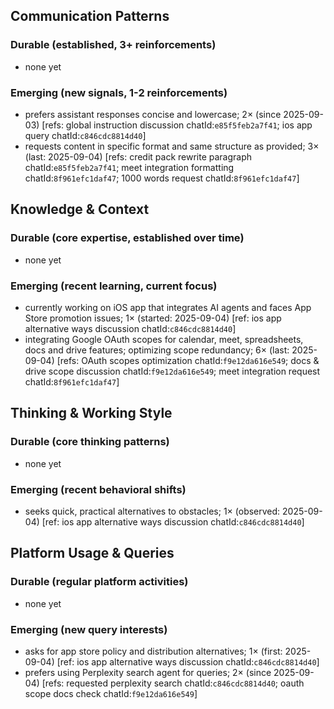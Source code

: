 ## Communication Patterns
### Durable (established, 3+ reinforcements)
- none yet

### Emerging (new signals, 1-2 reinforcements)
- prefers assistant responses concise and lowercase; 2× (since 2025-09-03) [refs: global instruction discussion chatId:`e85f5feb2a7f41`; ios app query chatId:`c846cdc8814d40`]
- requests content in specific format and same structure as provided; 3× (last: 2025-09-04) [refs: credit pack rewrite paragraph chatId:`e85f5feb2a7f41`; meet integration formatting chatId:`8f961efc1daf47`; 1000 words request chatId:`8f961efc1daf47`]

## Knowledge & Context
### Durable (core expertise, established over time)
- none yet

### Emerging (recent learning, current focus)
- currently working on iOS app that integrates AI agents and faces App Store promotion issues; 1× (started: 2025-09-04) [ref: ios app alternative ways discussion chatId:`c846cdc8814d40`]
- integrating Google OAuth scopes for calendar, meet, spreadsheets, docs and drive features; optimizing scope redundancy; 6× (last: 2025-09-04) [refs: OAuth scopes optimization chatId:`f9e12da616e549`; docs & drive scope discussion chatId:`f9e12da616e549`; meet integration request chatId:`8f961efc1daf47`]

## Thinking & Working Style
### Durable (core thinking patterns)
- none yet

### Emerging (recent behavioral shifts)
- seeks quick, practical alternatives to obstacles; 1× (observed: 2025-09-04) [ref: ios app alternative ways discussion chatId:`c846cdc8814d40`]

## Platform Usage & Queries
### Durable (regular platform activities)
- none yet

### Emerging (new query interests)
- asks for app store policy and distribution alternatives; 1× (first: 2025-09-04) [ref: ios app alternative ways discussion chatId:`c846cdc8814d40`]
- prefers using Perplexity search agent for queries; 2× (since 2025-09-04) [refs: requested perplexity search chatId:`c846cdc8814d40`; oauth scope docs check chatId:`f9e12da616e549`]